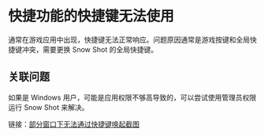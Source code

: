 # 快捷功能的快捷键无法使用

通常在游戏应用中出现，快捷键无法正常响应。问题原因通常是游戏按键和全局快捷键冲突，需要更换 Snow Shot 的全局快捷键。

## 关联问题

如果是 Windows 用户，可能是应用权限不够高导致的，可以尝试使用管理员权限运行 Snow Shot 来解决。

链接：[部分窗口下无法通过快捷键唤起截图](/faq/windows/1)